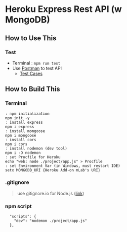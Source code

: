 # Heroku Express Rest API (w MongoDB) 
## How to Use This
### Test
* Terminal : `npm run test`
* Use [Postman](https://www.postman.com/) to test API
  * [Test Cases](https://www.getpostman.com/collections/a382be0b1860a3cc52ef)
## How to Build This
### Terminal
```
: npm initialization
npm init -y
: install express
npm i express
: install mongoose
npm i mongoose
: install cors
npm i cors
: install nodemon (dev tool)
npm i -D nodemon
: set Procfile for Heroku
echo "web: node ./project/app.js" > Procfile
: set Environment Var (in Windows, must restart IDE)
setx MONGODB_URI {Heroku Add-on mLab's URI}
```
### .gitignore
> use gitignore.io for Node.js ([link](https://www.toptal.com/developers/gitignore/api/node))
### npm script
```
  "scripts": {
    "dev": "nodemon ./project/app.js"
  },
```
